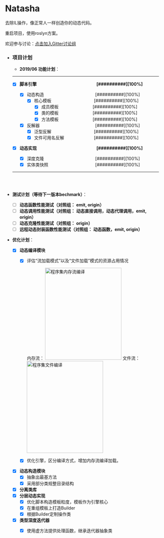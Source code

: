 # Natasha
去除IL操作，像正常人一样创造你的动态代码。

重启项目，使用roslyn方案。

欢迎参与讨论：[点击加入Gitter讨论组](https://gitter.im/dotnetcore/Natasha)

- ### 项目计划

   
   - **2019/06 功能计划**：  

   -------
   - [x]  **脚本引擎&emsp;&emsp;&emsp;&emsp;&emsp;&emsp;&emsp;&emsp;&emsp;&emsp;&emsp;&emsp;&emsp;&emsp;[##########][100%]**  
   
      - [x]  动态构造&emsp;&emsp;&emsp;&emsp;&emsp;&emsp;&emsp;&emsp;&emsp;&emsp;&emsp;&emsp;[##########][100%]
          - [x] 核心模板&emsp;&emsp;&emsp;&emsp;&emsp;&emsp;&emsp;&emsp;&emsp;&emsp;[##########][100%]
            - [x] 成员模板&emsp;&emsp;&emsp;&emsp;&emsp;&emsp;&emsp;&emsp;[##########][100%] 
            - [x] 类的模板&emsp;&emsp;&emsp;&emsp;&emsp;&emsp;&emsp;&emsp;[##########][100%]
            - [x] 方法模板&emsp;&emsp;&emsp;&emsp;&emsp;&emsp;&emsp;&emsp;[##########][100%]  
      - [x] 反解器&emsp;&emsp;&emsp;&emsp;&emsp;&emsp;&emsp;&emsp;&emsp;&emsp;&emsp;&emsp;&emsp;[##########][100%]  
           - [x] 泛型反解&emsp;&emsp;&emsp;&emsp;&emsp;&emsp;&emsp;&emsp;&emsp;&emsp;[##########][100%]
           - [x] 文件可用名反解&emsp;&emsp;&emsp;&emsp;&emsp;&emsp;&emsp;[##########][100%]  
            
    - [x] **动态实现&emsp;&emsp;&emsp;&emsp;&emsp;&emsp;&emsp;&emsp;&emsp;&emsp;&emsp;&emsp;&emsp;&emsp;[##########][100%]**  
    
      - [x] 深度克隆&emsp;&emsp;&emsp;&emsp;&emsp;&emsp;&emsp;&emsp;&emsp;&emsp;&emsp;&emsp;[##########][100%]  
      - [x] 实体类快照&emsp;&emsp;&emsp;&emsp;&emsp;&emsp;&emsp;&emsp;&emsp;&emsp;&emsp;[##########][100%]
 
   -------
<br/>
<br/>  

- **测试计划（等待下一版本bechmark）**：
      
     - [ ]  **动态函数性能测试（对照组： emit, origin）**  
     - [ ]  **动态调用性能测试（对照组： 动态直接调用，动态代理调用，emit, origin）**  
     - [ ]  **动态克隆性能测试（对照组： origin）**
     - [ ]  **远程动态封装函数性能测试（对照组： 动态函数，emit, origin）**

- **优化计划**：

     - [x]  **动态编译模块**  
        - [x]  评估“流加载模式”以及“文件加载”模式的资源占用情况  
        
            内存流： <img src="https://github.com/dotnetcore/Natasha/blob/master/Image/memory.png" height="300" width="250" alt="程序集内存流编译"/>
            文件流： <img src="https://github.com/dotnetcore/Natasha/blob/master/Image/file.png" height="300" width="250" alt="程序集文件编译"/>
        - [x]  优化引擎，区分编译方式，增加内存流编译加载。
     - [x]  **动态构造模块**  
        - [x]  抽象出最基方法
        - [x]  采用部分类规整目录结构
     - [x]  **分离类库**  
     - [x]  **分层动态实现**
        - [x]  优化脚本构造模板粒度，模板作为引擎核心
        - [x]  在重组模板上打造Builder
        - [x]  根据Builder定制操作类
     - [x]  **类型深度迭代器**
        - [x]  使用虚方法提供处理函数，继承迭代器抽象类     
        
            
      
     
